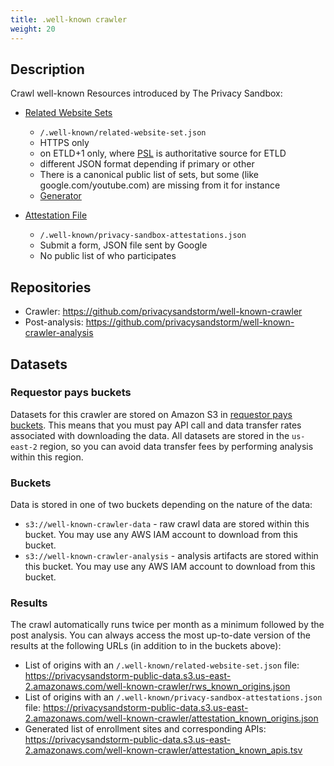 ```yaml
---
title: .well-known crawler
weight: 20
---
```


## Description

Crawl well-known Resources introduced by The Privacy Sandbox:

- [Related Website Sets](https://github.com/GoogleChrome/related-website-sets)
  - `/.well-known/related-website-set.json`
  - HTTPS only
  - on ETLD+1 only, where [PSL](https://publicsuffix.org/) is authoritative source for ETLD
  - different JSON format depending if primary or other
  - There is a canonical public list of sets, but some (like google.com/youtube.com) are missing from it for instance
  - [Generator](https://rws-json-generator.ue.r.appspot.com/)

- [Attestation File](https://github.com/privacysandbox/attestation)
  - `/.well-known/privacy-sandbox-attestations.json`
  - Submit a form, JSON file sent by Google
  - No public list of who participates


## Repositories

- Crawler: https://github.com/privacysandstorm/well-known-crawler
- Post-analysis: https://github.com/privacysandstorm/well-known-crawler-analysis


## Datasets

### Requestor pays buckets

Datasets for this crawler are stored on Amazon S3 in [requestor pays buckets](https://docs.aws.amazon.com/AmazonS3/latest/userguide/ObjectsinRequesterPaysBuckets.html). This means that you must pay API call and data transfer rates associated with downloading the data. All datasets are stored in the `us-east-2` region, so you can avoid data transfer fees by performing analysis within this region.

### Buckets

Data is stored in one of two buckets depending on the nature of the data:

* `s3://well-known-crawler-data` - raw crawl data are stored within this bucket. You may use any AWS IAM account to download from this bucket.
* `s3://well-known-crawler-analysis` - analysis artifacts are stored within this bucket. You may use any AWS IAM account to download from this bucket.

### Results

The crawl automatically runs twice per month as a minimum followed by the post
analysis. You can always access the most up-to-date version of the
results at the following URLs (in addition to in the buckets above):

- List of origins with an `/.well-known/related-website-set.json` file: https://privacysandstorm-public-data.s3.us-east-2.amazonaws.com/well-known-crawler/rws_known_origins.json
- List of origins with an `/.well-known/privacy-sandbox-attestations.json` file: https://privacysandstorm-public-data.s3.us-east-2.amazonaws.com/well-known-crawler/attestation_known_origins.json
- Generated list of enrollment sites and corresponding APIs: https://privacysandstorm-public-data.s3.us-east-2.amazonaws.com/well-known-crawler/attestation_known_apis.tsv


